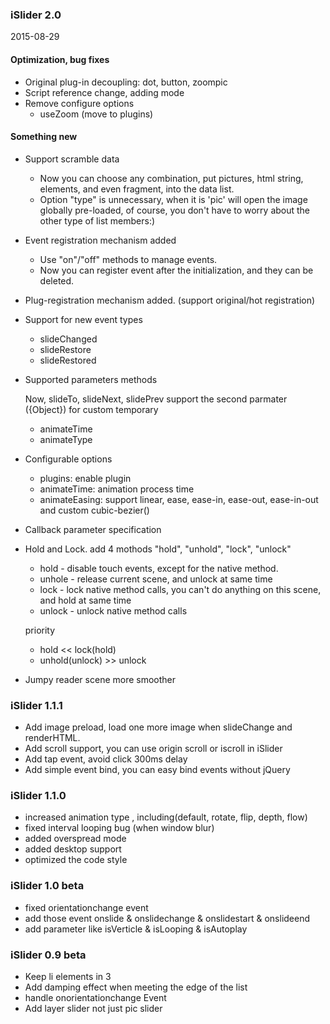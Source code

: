 ### iSlider 2.0

2015-08-29

#### Optimization, bug fixes

- Original plug-in decoupling: dot, button, zoompic
- Script reference change, adding mode
- Remove configure options
    - useZoom (move to plugins)

#### Something new

- Support scramble data
    - Now you can choose any combination, put pictures, html string, elements, and even fragment, into the data list.
    - Option "type" is unnecessary, when it is 'pic' will open the image globally pre-loaded, of course, you don't have to worry about the other type of list members:)

- Event registration mechanism added
    - Use "on"/"off" methods to manage events.
    - Now you can register event after the initialization, and they can be deleted.

- Plug-registration mechanism added. (support original/hot registration)

- Support for new event types
    - slideChanged
    - slideRestore
    - slideRestored

- Supported parameters methods

    Now, slideTo, slideNext, slidePrev support the second parmater ({Object}) for custom temporary
    - animateTime
    - animateType

- Configurable options
    - plugins: enable plugin
    - animateTime: animation process time
    - animateEasing: support linear, ease, ease-in, ease-out, ease-in-out and custom cubic-bezier()

- Callback parameter specification

- Hold and Lock. add 4 mothods "hold", "unhold", "lock", "unlock"
    - hold - disable touch events, except for the native method.
    - unhole - release current scene, and unlock at same time
    - lock - lock native method calls, you can't do anything on this scene, and hold at same time
    - unlock - unlock native method calls

    priority
    - hold << lock(hold)
    - unhold(unlock) >> unlock

- Jumpy reader scene more smoother

### iSlider 1.1.1
- Add image preload, load one more image when slideChange and renderHTML.
- Add scroll support, you can use origin scroll or iscroll in iSlider
- Add tap event, avoid click 300ms delay
- Add simple event bind, you can easy bind events without jQuery

### iSlider 1.1.0
- increased animation type , including(default, rotate, flip, depth, flow)
- fixed interval looping bug (when window blur)
- added overspread mode
- added desktop support
- optimized the code style

### iSlider 1.0 beta
- fixed orientationchange event
- add those event onslide & onslidechange & onslidestart & onslideend
- add parameter like isVerticle & isLooping & isAutoplay

### iSlider 0.9 beta
- Keep li elements in 3
- Add damping effect when meeting the edge of the list
- handle onorientationchange Event
- Add layer slider not just pic slider
